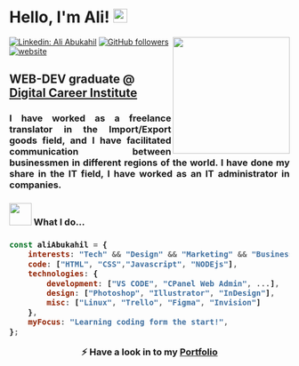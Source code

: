 <h1>Hello, I'm Ali! <img src="https://media.giphy.com/media/hvRJCLFzcasrR4ia7z/giphy.gif" width="25"></h1>
<img align='right' src="https://media.giphy.com/media/17b875GGvV9m9sLmNc/giphy.gif" width="210">

[![Linkedin: Ali Abukahil](https://img.shields.io/badge/-aliabukahil-blue?style=flat-square&logo=Linkedin&logoColor=white&link=https://www.linkedin.com/in/ali-abukahil-6223b120a/)](https://www.linkedin.com/in/ali-abukahil-6223b120a/)
[![GitHub followers](https://img.shields.io/github/followers/AliAbukahil?style=social)](https://github.com/AliAbukahil)
[![website](https://img.shields.io/badge/Website-46a2f1.svg?&style=flat-square&logo=Google-Chrome&logoColor=white&link=https://aliabukahil.com/)](https://aliabukahil.com/)

<h2> WEB-DEV graduate @ <a href="https://digitalcareerinstitute.org/">Digital Career Institute</a></h2>

<div style="text-align: justify"> <h3>I have worked as a freelance translator in the Import/Export goods field, and I have facilitated communication between businessmen in different regions of the world. I have done my share in the IT field, I have worked as an IT administrator in companies.</h3></div>

<h3><img src="https://media.giphy.com/media/lp6ZqyHa5z3v9FasLj/giphy.gif" width="40"> What I do...</h3>

<h3>

```javascript
const aliAbukahil = {
    interests: "Tech" && "Design" && "Marketing" && "Business",
    code: ["HTML", "CSS","Javascript", "NODEjs"],
    technologies: {
        development: ["VS CODE", "CPanel Web Admin", ...],
        design: ["Photoshop", "Illustrator", "InDesign"],
        misc: ["Linux", "Trello", "Figma", "Invision"]
    },
    myFocus: "Learning coding form the start!",
};
```

<p align="center"> ⚡ Have a look in to my <a href="https://aliabukahil.github.io/">Portfolio</a></p>
